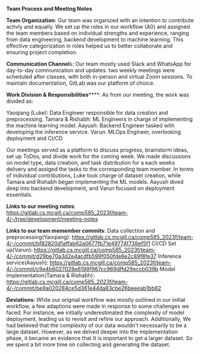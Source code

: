 ******Team Process and Meeting Notes******

**Team Organization**:
Our team was organized with an intention to contribute activly and equally. We set up the roles in our workflow (A0) and  assigned the team members based on individual strengths and experience, ranging from data engineering, backend development to machine learning. This effective categorization in roles helped us to better collaborate and ensuring project completion.

**Communication Channel**s:
Our team mostly used Slack and WhatsApp for day-to-day communication and updates. two weekly meetings were scheduled after classes, with both in-person and virtual Zoom sessions. To maintain documentation, GitLab was our platform of choice.

**Work Division & Responsibilities******:
As from our meeting, the work was divided as:

Yaoqiang (Luke): Data Engineer responsible for data creation and preprocessing.
Tamara & Rishabh: ML Engineers in charge of implementing the machine learning model.
Aayush: Backend Engineer tasked with developing the inference service.
Varun: MLOps Engineer, overlooking deployment and CI/CD

Our meetings served as a platform to discuss progress, brainstorm ideas, set up ToDos, and divide work for the coming week. We made discussions on model type, data creation, and task distribution for a each weeks delivery and assiged the tasks to the corresponding team member. In terms of individual contributions, Luke took charge of dataset creation, while Tamara and Rishabh began implementing the ML models. Aayush dived deep into backend development, and Varun focused on deployment essentials.

**Links to our meeting notes**:
https://gitlab.cs.mcgill.ca/comp585_2023f/team-4/-/tree/development/meeting-notes

**Links to our team memember commits**:
Data collection and preprocessing(Yaoqiang):
https://gitlab.cs.mcgill.ca/comp585_2023f/team-4/-/commit/bf82820d1affab62a0677fb71e49774f738ef5f1
CI/CD Set up(Varun):
https://gitlab.cs.mcgill.ca/comp585_2023f/team-4/-/commit/d29be70a3d2e4acdfb599f050fde6e2c89f8fe37
Inference service(Aayush):
https://gitlab.cs.mcgill.ca/comp585_2023f/team-4/-/commit/c9e4b6027028e6198f967cc969dffd29eccb039b
Model implementation(Tamara & Rishabh):
https://gitlab.cs.mcgill.ca/comp585_2023f/team-4/-/commit/be9a020284ce5d361e44da83cbe26beeeab1bb62

**Deviations**:
While our orignial workflow was mostly outlined in our initial workflow, a few adaptions were made in response to some challenges we faced. For instance, we initially underestimated the complexity of model deployment, leading us to revisit and refine our approach. Additionally, We had believed that the complexity of our data wouldn't necessarily to be a large dataset. However, as we delved deeper into the implementation phase, it became an evidence that It is important to get a larger dataset. So we spent a bit more time on collecting and generating the dataset.
